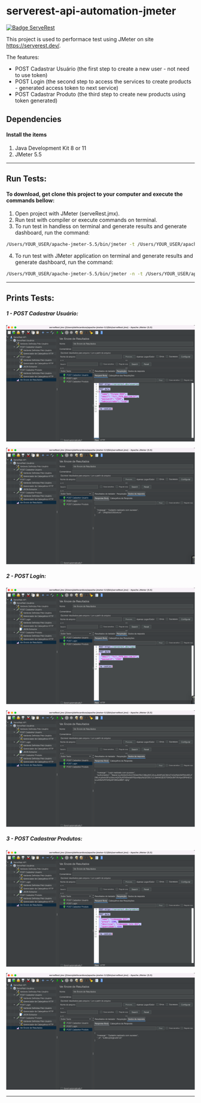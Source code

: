 # serverest-api-automation-jmeter

[![Badge ServeRest](https://img.shields.io/badge/API-ServeRest-green)](https://github.com/ServeRest/ServeRest/)


This project is used to performace test using JMeter on site https://serverest.dev/.

The features:
- POST Cadastrar Usuário (the first step to create a new user - not need to use token)
- POST Login (the second step to access the services to create products - generated access token to next service)
- POST Cadastrar Produto (the third step to create new products using token generated)


## Dependencies

#### Install the items

1. Java Development Kit 8 or 11
2. JMeter 5.5

---

## Run Tests:

#### To download, get clone this project to your computer and execute the commands bellow:

1. Open project with JMeter (serveRest.jmx).
2. Run test with compiler or execute commands on terminal.
3. To run test in handless on terminal and generate results and generate dashboard, run the command:

```bash
/Users/YOUR_USER/apache-jmeter-5.5/bin/jmeter -t /Users/YOUR_USER/apache-jmeter-5.5/bin/serveRest.jmx -l /Users/YOUR_USER/apache-jmeter-5.5/bin/results.jtl -e -o /Users/YOUR_USER/apache-jmeter-5.5/bin/results_dash
```

4. To run test with JMeter application on terminal and generate results and generate dashboard, run the command:

```bash
/Users/YOUR_USER/apache-jmeter-5.5/bin/jmeter -n -t /Users/YOUR_USER/apache-jmeter-5.5/bin/serveRest.jmx -l /Users/YOUR_USER/apache-jmeter-5.5/bin/results.jtl -e -o /Users/YOUR_USER/apache-jmeter-5.5/bin/results_dash
```


---


## Prints Tests:

##### 1 - POST Cadastrar Usuário:

![image 01](/performance-api/images/01.png)

![image 02](/performance-api/images/02.png)

##### 2 - POST Login:

![image 03](/performance-api/images/03.png)

![image 04](/performance-api/images/04.png)

##### 3 - POST Cadastrar Produtos:

![image 05](/performance-api/images/05.png)

![image 06](/performance-api/images/06.png)

---


